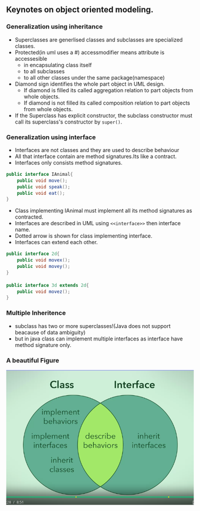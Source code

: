 ## Keynotes on object oriented modeling.

### Generalization using inheritance

- Superclasses are generlised classes and subclasses are specialized classes.
- Protected(in uml uses a #) accessmodifier means attribute is accessesible
	- in encapsulating class itself	
	- to all subclasses
	- to all other classes under the same package(namespace)
- Diamond sign identifies the whole part object in UML design.
	- If diamond is filled its called aggregation relation to part objects from whole objects.
	- If diamond is not filled its called composition relation to part objects from whole objects.
- If the Superclass has explicit constructor, the subclass constructor must call its superclass's constructor by `super()`.

### Generalization using interface

- Interfaces are not classes and they are used to describe behaviour
- All that interface contain are method signatures.Its like a contract.
- Interfaces only consists method signatures.
```java
public interface IAnimal{
	public void move();
	public void speak();
	public void eat();
}
```
- Class implementing IAnimal must implement all its method signatures as contracted.
- Interfaces are described in UML using `<<interface>>` then interface name.
- Dotted arrow is shown for class implementing interface.
- Interfaces can extend each other.
```java
public interface 2d{
	public void movex();
	public void movey();
}

public interface 3d extends 2d{
	public void movez();
}
```

### Multiple Inheritence

- subclass has two or more superclasses!(Java does not support beacause of data ambiguity)
- but in java class can implement multiple interfaces as interface have method signature only.

### A beautiful Figure

![Class and Interface](diagram1.png)